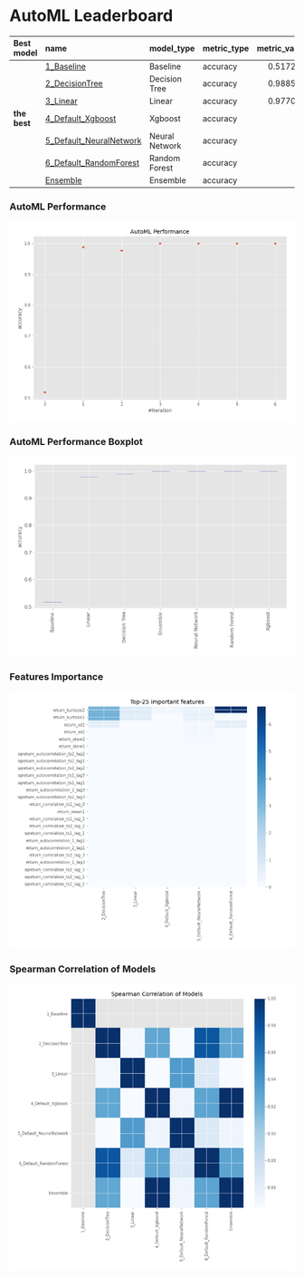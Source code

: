 # AutoML Leaderboard

| Best model   | name                                                         | model_type     | metric_type   |   metric_value |   train_time |
|:-------------|:-------------------------------------------------------------|:---------------|:--------------|---------------:|-------------:|
|              | [1_Baseline](1_Baseline/README.md)                           | Baseline       | accuracy      |       0.517241 |         2.92 |
|              | [2_DecisionTree](2_DecisionTree/README.md)                   | Decision Tree  | accuracy      |       0.988506 |         6.35 |
|              | [3_Linear](3_Linear/README.md)                               | Linear         | accuracy      |       0.977011 |         5.75 |
| **the best** | [4_Default_Xgboost](4_Default_Xgboost/README.md)             | Xgboost        | accuracy      |       1        |         5.78 |
|              | [5_Default_NeuralNetwork](5_Default_NeuralNetwork/README.md) | Neural Network | accuracy      |       1        |         4.36 |
|              | [6_Default_RandomForest](6_Default_RandomForest/README.md)   | Random Forest  | accuracy      |       1        |         9.54 |
|              | [Ensemble](Ensemble/README.md)                               | Ensemble       | accuracy      |       1        |         0.15 |

### AutoML Performance
![AutoML Performance](ldb_performance.png)

### AutoML Performance Boxplot
![AutoML Performance Boxplot](ldb_performance_boxplot.png)

### Features Importance
![features importance across models](features_heatmap.png)



### Spearman Correlation of Models
![models spearman correlation](correlation_heatmap.png)

